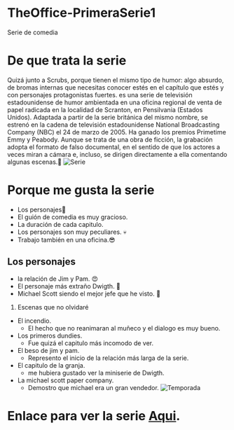 # TheOffice-PrimeraSerie1
 Serie de comedia
# De que trata la serie
Quizá junto a Scrubs, porque tienen el mismo tipo de humor: algo absurdo, de bromas internas que necesitas conocer estés en el capítulo que estés y con personajes protagonistas fuertes. es una serie de televisión estadounidense de humor ambientada en una oficina regional de venta de papel radicada en la localidad de Scranton, en Pensilvania (Estados Unidos). Adaptada a partir de la serie británica del mismo nombre, se estrenó en la cadena de televisión estadounidense National Broadcasting Company (NBC) el 24 de marzo de 2005. Ha ganado los premios Primetime Emmy​ y Peabody.​ Aunque se trata de una obra de ficción, la grabación adopta el formato de falso documental, en el sentido de que los actores a veces miran a cámara e, incluso, se dirigen directamente a ella comentando algunas escenas.:clown_face:
![Serie](https://www.imdb.com/title/tt0386676/mediaviewer/rm2849806081/?ref_=tt_ov_i)
# Porque me gusta la serie
+ Los personajes:rofl:
+ El guión de comedia es muy gracioso.
+ La duración de cada capitulo.
+ Los personajes son muy peculiares. :skull:
+ Trabajo también en una oficina.:sunglasses:

## Los personajes
+ la relación de Jim y Pam. :heart_eyes:
+ El personaje más extraño Dwigth. :exploding_head:
+ Michael Scott siendo el mejor jefe que he visto. :star_struck:

1. Escenas que no olvidaré
- El incendio.
  - El hecho que no reanimaran al muñeco y el dialogo es muy bueno. 
- Los primeros dundies.
  - Fue quizá el capitulo más incomodo de ver.
- El beso de jim y pam.
  - Represento el inicio de la relación más larga de la serie.
- El capitulo de la granja.
  - me hubiera gustado ver la miniserie de Dwigth.
- La michael scott paper company.
  - Demostro que michael era un gran vendedor.
![Temporada](https://www.google.com/url?sa=i&url=https%3A%2F%2Fwww.rottentomatoes.com%2Ftv%2Fthe_office&psig=AOvVaw19IOxZLpxwafkE9A0OwdkK&ust=1676474338775000&source=images&cd=vfe&ved=0CBAQjRxqFwoTCMDChuOnlf0CFQAAAAAdAAAAABAD)
# Enlace para ver la serie [Aqui](https://www.netflix.com/gt/title/70136120).

